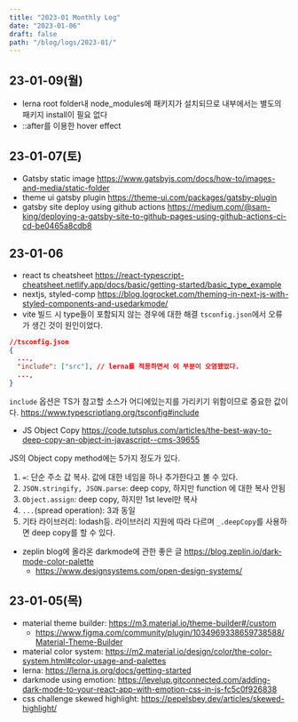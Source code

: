 ```yaml
---
title: "2023-01 Monthly Log"
date: "2023-01-06"
draft: false
path: "/blog/logs/2023-01/"
---
```


## 23-01-09(월)
* lerna
  root folder내 node_modules에 패키지가 설치되므로 내부에서는 별도의 패키지 install이 필요 없다
* ::after를 이용한 hover effect

## 23-01-07(토)
* Gatsby static image https://www.gatsbyjs.com/docs/how-to/images-and-media/static-folder
* theme ui gatsby plugin https://theme-ui.com/packages/gatsby-plugin
* gatsby site deploy using github actions https://medium.com/@sam-king/deploying-a-gatsby-site-to-github-pages-using-github-actions-ci-cd-be0465a8cdb8

## 23-01-06
* react ts cheatsheet https://react-typescript-cheatsheet.netlify.app/docs/basic/getting-started/basic_type_example
* nextjs, styled-comp https://blog.logrocket.com/theming-in-next-js-with-styled-components-and-usedarkmode/
* vite 빌드 시 type들이 포함되지 않는 경우에 대한 해결
`tsconfig.json`에서 오류가 생긴 것이 원인이었다.
```json
//tsconfig.json
{
  ...,
  "include": ["src"], // lerna를 적용하면서 이 부분이 오염됐었다.
  ...,
}
```
`include` 옵션은 TS가 참고할 소스가 어디에있는지를 가리키기 위함이므로 중요한 값이다. https://www.typescriptlang.org/tsconfig#include

* JS Object Copy
https://code.tutsplus.com/articles/the-best-way-to-deep-copy-an-object-in-javascript--cms-39655

JS의 Object copy method에는 5가지 정도가 있다.
1. `=`: 단순 주소 값 복사. 값에 대한 네임을 하나 추가한다고 볼 수 있다.
2. `JSON.stringify, JSON.parse`: deep copy, 하지만 function 에 대한 복사 안됨
3. `Object.assign`: deep copy, 하지만 1st level만 복사
4. `...`(spread operation): 3과 동일
5. 기타 라이브러리: lodash등. 라이브러리 지원에 따라 다르며 `_.deepCopy`를 사용하면 deep copy를 할 수 있다.

* zeplin blog에 올라온 darkmode에 관한 좋은 글 https://blog.zeplin.io/dark-mode-color-palette
  * https://www.designsystems.com/open-design-systems/

## 23-01-05(목)
* material theme builder: https://m3.material.io/theme-builder#/custom
  * https://www.figma.com/community/plugin/1034969338659738588/Material-Theme-Builder
* material color system: https://m2.material.io/design/color/the-color-system.html#color-usage-and-palettes
* lerna: https://lerna.js.org/docs/getting-started
* darkmode using emotion: https://levelup.gitconnected.com/adding-dark-mode-to-your-react-app-with-emotion-css-in-js-fc5c0f926838
* css challenge skewed highlight: https://pepelsbey.dev/articles/skewed-highlight/